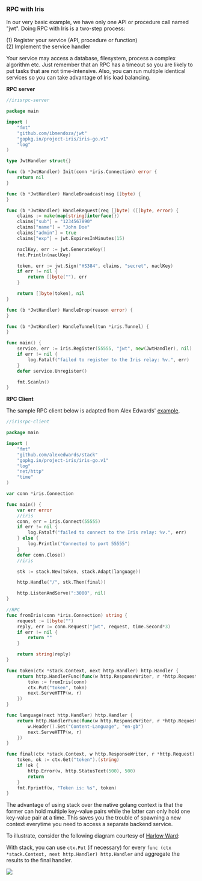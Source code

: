 ### RPC with Iris

In our very basic example, we have only one API or procedure call named "jwt". Doing RPC with Iris is a two-step process:

(1) Register your service (API, procedure or function) <br>
(2) Implement the service handler

Your service may access a database, filesystem, process a complex algorithm etc. Just remember that an RPC has a timeout so you are likely to put tasks that are not time-intensive. Also, you can run multiple identical services so you can take advantage of Iris load balancing.

**RPC server**

```go
//irisrpc-server

package main

import (
	"fmt"
	"github.com/ibmendoza/jwt"
	"gopkg.in/project-iris/iris-go.v1"
	"log"
)

type JwtHandler struct{}

func (b *JwtHandler) Init(conn *iris.Connection) error {
	return nil
}

func (b *JwtHandler) HandleBroadcast(msg []byte) {
}

func (b *JwtHandler) HandleRequest(req []byte) ([]byte, error) {
	claims := make(map[string]interface{})
	claims["sub"] = "1234567890"
	claims["name"] = "John Doe"
	claims["admin"] = true
	claims["exp"] = jwt.ExpiresInMinutes(15)

	naclKey, err := jwt.GenerateKey()
	fmt.Println(naclKey)

	token, err := jwt.Sign("HS384", claims, "secret", naclKey)
	if err != nil {
		return []byte(""), err
	}

	return []byte(token), nil
}

func (b *JwtHandler) HandleDrop(reason error) {
}

func (b *JwtHandler) HandleTunnel(tun *iris.Tunnel) {
}

func main() {
	service, err := iris.Register(55555, "jwt", new(JwtHandler), nil)
	if err != nil {
		log.Fatalf("failed to register to the Iris relay: %v.", err)
	}
	defer service.Unregister()

	fmt.Scanln()
}
```

**RPC Client**

The sample RPC client below is adapted from Alex Edwards' [example](http://github.com/alexedwards/stack). 

```go
//irisrpc-client

package main

import (
	"fmt"
	"github.com/alexedwards/stack"
	"gopkg.in/project-iris/iris-go.v1"
	"log"
	"net/http"
	"time"
)

var conn *iris.Connection

func main() {
	var err error
	//iris
	conn, err = iris.Connect(55555)
	if err != nil {
		log.Fatalf("failed to connect to the Iris relay: %v.", err)
	} else {
		log.Println("Connected to port 55555")
	}
	defer conn.Close()
	//iris

	stk := stack.New(token, stack.Adapt(language))

	http.Handle("/", stk.Then(final))

	http.ListenAndServe(":3000", nil)
}

//RPC
func fromIris(conn *iris.Connection) string {
	request := []byte("")
	reply, err := conn.Request("jwt", request, time.Second*3)
	if err != nil {
		return ""
	}

	return string(reply)
}

func token(ctx *stack.Context, next http.Handler) http.Handler {
	return http.HandlerFunc(func(w http.ResponseWriter, r *http.Request) {
		tokn := fromIris(conn)
		ctx.Put("token", tokn)
		next.ServeHTTP(w, r)
	})
}

func language(next http.Handler) http.Handler {
	return http.HandlerFunc(func(w http.ResponseWriter, r *http.Request) {
		w.Header().Set("Content-Language", "en-gb")
		next.ServeHTTP(w, r)
	})
}

func final(ctx *stack.Context, w http.ResponseWriter, r *http.Request) {
	token, ok := ctx.Get("token").(string)
	if !ok {
		http.Error(w, http.StatusText(500), 500)
		return
	}
	fmt.Fprintf(w, "Token is: %s", token)
}
```

The advantage of using stack over the native golang context is that the former can hold multiple key-value pairs while the latter can only hold one key-value pair at a time. This saves you the trouble of spawning a new context everytime you need to access a separate backend service.

To illustrate, consider the following diagram courtesy of [Harlow Ward](https://github.com/harlow/go-micro-services):

With stack, you can use ```ctx.Put``` (if necessary) for every ```func (ctx *stack.Context, next http.Handler) http.Handler``` and aggregate the results to the final handler.

<img src="https://itjumpstart.files.wordpress.com/2016/02/harlow.png">
